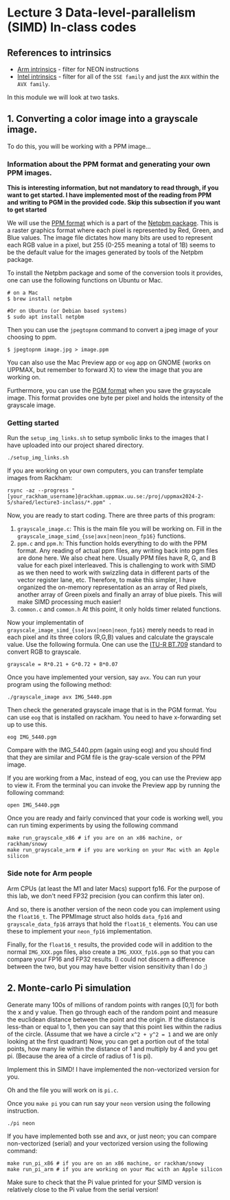 # Lecture 3 Data-level-parallelism (SIMD) In-class codes

## References to intrinsics
* [Arm intrinsics](https://developer.arm.com/architectures/instruction-sets/intrinsics/) - filter for NEON instructions
* [Intel intrinsics](https://www.intel.com/content/www/us/en/docs/intrinsics-guide/index.html) - filter for all of the `SSE family` and just the `AVX` within the `AVX family`.

In this module we will look at two tasks.

## 1. Converting a color image into a grayscale image.
To do this, you will be working with a PPM image...

### Information about the PPM format and generating your own PPM images.

**This is interesting information, but not mandatory to read through, if you
want to get started. I have implemented most of the reading from PPM and
writing to PGM in the provided code. Skip this subsection if you want to get
started**

We will use the [PPM format](https://netpbm.sourceforge.net/doc/ppm.html) which is a part of the [Netpbm package](https://netpbm.sourceforge.net).
This is a raster graphics format where each pixel is represented by Red,
Green, and Blue values. The image file dictates how many bits are used to
represent each RGB value in a pixel, but 255 (0-255 meaning a total of 1B)
seems to be the default value for the images generated by tools of the Netpbm
package. 

To install the Netpbm package and some of the conversion tools it provides,
one can use the following functions on Ubuntu or Mac.

``` 
# on a Mac
$ brew install netpbm

#Or on Ubuntu (or Debian based systems)
$ sudo apt install netpbm
```

Then you can use the `jpegtopnm` command to convert a jpeg image of your choosing to ppm.

```
$ jpegtopnm image.jpg > image.ppm
```

You can also use the Mac Preview app or `eog` app on GNOME (works on UPPMAX,
but remember to forward X) to view the image that you are working on.

Furthermore, you can use the [PGM format](https://netpbm.sourceforge.net/doc/pgm.html) when you save the grayscale image.
This format provides one byte per pixel and holds the intensity of the
grayscale image.

### Getting started
Run the `setup_img_links.sh` to setup symbolic links to the images that
I have uploaded into our project shared directory.

```
./setup_img_links.sh
```

If you are working on your own computers, you can transfer template images
from Rackham:
```
rsync -az --progress "[your_rackham_username]@rackham.uppmax.uu.se:/proj/uppmax2024-2-5/shared/lecture3-inclass/*.ppm" .
```

Now, you are ready to start coding.
There are three parts of this program:

1. `grayscale_image.c`: This is the main file you will be working on.
Fill in the `grayscale_image_simd_{sse|avx|neon|neon_fp16}` functions.
2. `ppm.c` and `ppm.h`: This function holds everything to do with the PPM format.
Any reading of actual ppm files, any writing back into pgm files are done here.
We also cheat here. Usually PPM files have R, G, and B value for each pixel interleaved.
This is challenging to work with SIMD as we then need to work with swizzling
data in different parts of the vector register lane, etc.
Therefore, to make this simpler, I have organized the on-memory representation as
an array of Red pixels, another array of Green pixels and finally an array of blue pixels.
This will make SIMD processing much easier!
3. `common.c` and `common.h` At this point, it only holds timer related functions.

Now your implementatin of `grayscale_image_simd_{sse|avx|neon|neon_fp16}` merely
needs to read in each pixel and its three colors (R,G,B) values and calculate the
grayscale value. Use the following formula.
One can use the [ITU-R BT.709](https://en.wikipedia.org/wiki/Grayscale#Luma_coding_in_video_systems) standard to convert RGB to grayscale.

```
grayscale = R*0.21 + G*0.72 + B*0.07
```

Once you have implemented your version, say `avx`. You can run your program using the following method:

```
./grayscale_image avx IMG_5440.ppm
```

Then check the generated grayscale image that is in the PGM format. You can use `eog` that is installed on rackham.
You need to have x-forwarding set up to use this.

```
eog IMG_5440.pgm
```

Compare with the IMG\_5440.ppm (again using eog) and you should find that they are similar and PGM file is the gray-scale version of the PPM image.

If you are working from a Mac, instead of eog, you can use the Preview app to view it. From the terminal you can invoke the Preview app by running the following command:

```
open IMG_5440.pgm
```

Once you are ready and fairly convinced that your code is working well, you can run timing experiments by using the following command

```
make run_grayscale_x86 # if you are on an x86 machine, or rackham/snowy
make run_grayscale_arm # if you are working on your Mac with an Apple silicon
```

### Side note for Arm people
Arm CPUs (at least the M1 and later Macs) support fp16. For the purpose of
this lab, we don't need FP32 precision (you can confirm this later on).

And so, there is another version of the neon code you can implement using the
`float16_t`. The PPMImage struct also holds `data_fp16` and
`grayscale_data_fp16` arrays that hold the `float16_t` elements. You can use
these to implement your `neon_fp16` implementation.

Finally, for the `float16_t` results, the provided code will in addition to
the normal `IMG_XXX.pgm` files, also create a `IMG_XXXX_fp16.pgm` so that you
can compare your FP16 and FP32 results. (I could not discern a difference
between the two, but you may have better vision sensitivity than I do ;)

## 2. Monte-carlo Pi simulation
Generate many 100s of millions of random points with ranges [0,1] for both the x and y value.
Then go through each of the random point and measure the euclidean distance between the point and the origin.
If the distance is less-than or equal to 1, then you can say that this point lies within the radius of the circle.
(Assume that we have a circle `x^2 + y^2 = 1` and we are only looking at the first quadrant)
Now, you can get a portion out of the total points, how many lie within the distance of 1 and multiply by 4 and you get pi.
(Because the area of a circle of radius of 1 is pi).

Implement this in SIMD! I have implemented the non-vectorized version for you.

Oh and the file you will work on is `pi.c`.

Once you `make pi` you can run say your `neon` version using the following instruction.

```
./pi neon
```

If you have implemented both sse and avx, or just neon; you can compare non-vectorized (serial) and your vectorized version using the following command:

```
make run_pi_x86 # if you are on an x86 machine, or rackham/snowy
make run_pi_arm # if you are working on your Mac with an Apple silicon
```

Make sure to check that the Pi value printed for your SIMD version is relatively close to the Pi value from the serial version!
